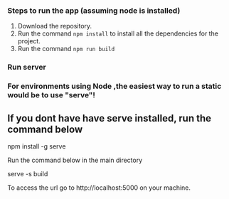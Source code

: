 ### Steps to run the app (assuming node is installed)

1. Download the repository.
2. Run the command `npm install` to install all the dependencies for the project.
3. Run the command `npm run build`

### Run server

### For environments using Node ,the easiest way to run a static would be to use "serve"!

## If you dont have have serve installed, run the command below
npm install -g serve

Run the command below in the main directory

serve -s build

To access the url go to http://localhost:5000 on your machine.